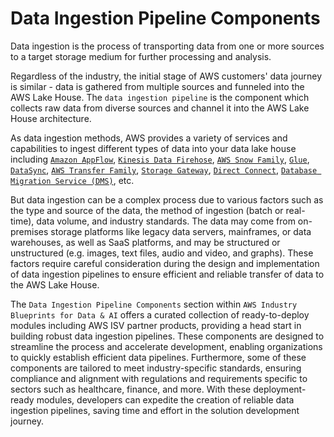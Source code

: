 # Data Ingestion Pipeline Components

Data ingestion is the process of transporting data from one or more sources to a target storage medium for further processing and analysis.

Regardless of the industry, the initial stage of AWS customers' data journey is similar - data is gathered from multiple sources and funneled into the AWS Lake House. The `data ingestion pipeline` is the component which collects raw data from diverse sources and channel it into the AWS Lake House architecture. 


As data ingestion methods, AWS provides a variety of services and capabilities to ingest different types of data into your data lake house including [`Amazon AppFlow`]('https://aws.amazon.com/appflow/'), [`Kinesis Data Firehose`]('https://aws.amazon.com/kinesis/data-firehose/'), [`AWS Snow Family`]('https://aws.amazon.com/snow/'), [`Glue`]('https://aws.amazon.com/glue/'), [`DataSync`]('https://aws.amazon.com/datasync/'), [`AWS Transfer Family`]('https://aws.amazon.com/aws-transfer-family/'), [`Storage Gateway`]('https://aws.amazon.com/storagegateway/'), [`Direct Connect`]('https://aws.amazon.com/directconnect/'), [`Database Migration Service (DMS)`]('https://aws.amazon.com/dms/'), etc. 


But data ingestion can be a complex process due to various factors such as the type and source of the data, the method of ingestion (batch or real-time), data volume, and industry standards. The data may come from on-premises storage platforms like legacy data servers, mainframes, or data warehouses, as well as SaaS platforms, and may be structured or unstructured (e.g. images, text files, audio and video, and graphs). These factors require careful consideration during the design and implementation of data ingestion pipelines to ensure efficient and reliable transfer of data to the AWS Lake House.

The `Data Ingestion Pipeline Components` section within `AWS Industry Blueprints for Data & AI` offers a curated collection of ready-to-deploy modules including AWS ISV partner products, providing a head start in building robust data ingestion pipelines. These components are designed to streamline the process and accelerate development, enabling organizations to quickly establish efficient data pipelines. Furthermore, some of these components are tailored to meet industry-specific standards, ensuring compliance and alignment with regulations and requirements specific to sectors such as healthcare, finance, and more. With these deployment-ready modules, developers can expedite the creation of reliable data ingestion pipelines, saving time and effort in the solution development journey.



